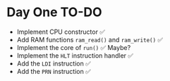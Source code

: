 # Day One TO-DO
 
- Implement CPU constructor ✅
- Add RAM functions `ram_read()` and `ram_write()` ✅
- Implement the core of `run()` ✅ Maybe?
- Implement the `HLT` instruction handler ✅
- Add the `LDI` instruction ✅
- Add the `PRN` instruction ✅